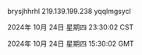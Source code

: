brysjhhrhl 219.139.199.238 yqqlmgsycl

2024年 10月 24日 星期四 23:30:02 CST

2024年 10月 24日 星期四 15:30:02 GMT
